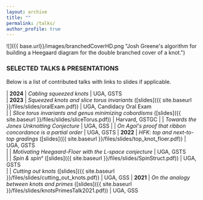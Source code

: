 ```yaml
---
layout: archive
title: ""
permalink: /talks/
author_profile: true
---
```


![]({{ base.url}}/images/branchedCoverHD.png "Josh Greene's algorithm for building a Heegaard diagram for the double branched cover of a knot.")


### SELECTED TALKS & PRESENTATIONS

Below is a list of contributed talks with links to slides if applicable. 

| **2024** | *Cabling squeezed knots* | UGA, GSTS  
| **2023** | *Squeezed knots and slice torus invariants* ([slides]({{ site.baseurl }}/files/slides/oralExam.pdf)) | UGA, Candidacy Oral Exam      
| 	| *Slice torus invariants and genus minimizing cobordisms* ([slides]({{ site.baseurl }}/files/slides/sliceTorus.pdf)) | Harvard, GSTGC 
|	| *Towards the Jones Unknotting Conjecture* | UGA, GSS
|	| *On Agol's proof that ribbon concordance is a partial order* | UGA, GSTS
| **2022** | *HFK: top and next-to-top gradings* ([slides]({{ site.baseurl }}/files/slides/top_knot_floer.pdf)) | UGA, GSTS     
|	| *Motivating Heegaard-Floer with the L-space conjecture* | UGA, GSTS	
| 	| *Spin & spinᶜ* ([slides]({{ site.baseurl }}/files/slides/SpinStruct.pdf)) | UGA, GSTS                        
|      	| *Cutting out knots* ([slides]({{ site.baseurl }}/files/slides/cutting_out_knots.pdf)) | UGA, GSS
| **2021** 	| *On the analogy between knots and primes* ([slides]({{ site.baseurl }}/files/slides/knotsPrimesTalk2021.pdf)) | UGA, GSS


